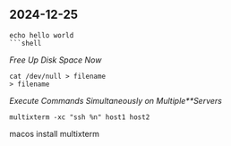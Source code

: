 





## 2024-12-25

```shell
echo hello world
```shell
```

*Free Up Disk Space Now*

```shell
cat /dev/null > filename
> filename
```



*Execute Commands Simultaneously on Multiple**Servers*

```shell
multixterm -xc "ssh %n" host1 host2
```



macos install multixterm

```shell
```

